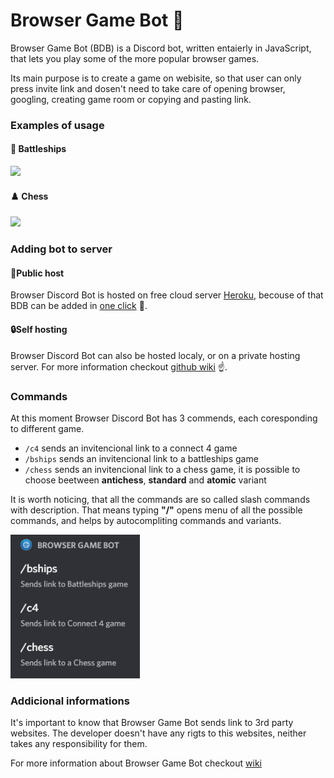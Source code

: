 # Browser Game Bot 🤖
Browser Game Bot (BDB) is a Discord bot, written entaierly in JavaScript, that lets you play some of the more popular browser games. 

Its main purpose is to create a game on webisite, so that user can only press invite link and dosen't need to take care of opening browser, googling, creating game room or copying and pasting link.

### Examples of usage

#### 🚢 Battleships
<img src="Images/BshipsGif.gif" width="400"/>

#### ♟️ Chess
<img src="Images/ChessGif.gif" width="400"/>

### Adding bot to server

#### 📢Public host

Browser Discord Bot is hosted on free cloud server [Heroku](https://www.heroku.com), becouse of that BDB can be added in [one click](https://discord.com/api/oauth2/authorize?client_id=878327608562044959&permissions=2147502144&scope=bot%20applications.commands) 🦾.
 

#### 🔒Self hosting
Browser Discord Bot can also be hosted localy, or on a private hosting server. For more information checkout [github wiki](https://github.com/HKozubek/Discord-Bot/wiki) ☝️.


### Commands

At this moment Browser Discord Bot has 3 commends, each coresponding to different game. 

* `/c4` sends an invitencional link to a connect 4 game
* `/bships` sends an invitencional link to a battleships game
* `/chess` sends an invitencional link to a chess game, it is possible to choose beetween **antichess**, **standard** and **atomic** variant

It is worth noticing, that all the commands are so called slash commands with description. That means typing **"/"** opens menu of all the possible commands, and helps by  autocompliting commands and variants. 


<img src="Images/Commands.png" height="230"/>


### Addicional informations

It's important to know that Browser Game Bot sends link to 3rd party websites. The developer doesn't have any rigts to this websites, neither takes any responsibility for them.

For more information about Browser Game Bot checkout [wiki](https://github.com/HKozubek/Discord-Bot/wiki) 

